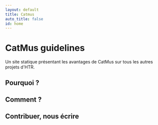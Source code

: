 ```yaml
---
layout: default
title: Catmus
auto_title: false
id: home
---
```


# CatMus guidelines

Un site statique présentant les avantages de CatMus sur tous les autres projets d'HTR.

## Pourquoi ? 



## Comment ?


## Contribuer, nous écrire

